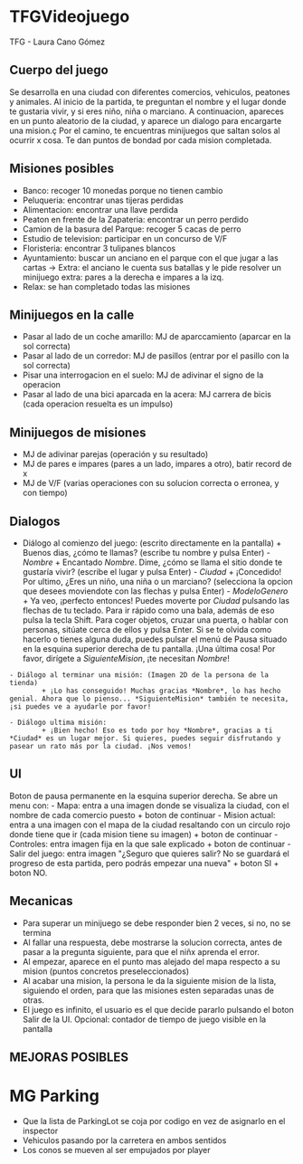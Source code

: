 # TFGVideojuego
TFG - Laura Cano Gómez


## Cuerpo del juego
Se desarrolla en una ciudad con diferentes comercios, vehiculos, peatones y animales.
Al inicio de la partida, te preguntan el nombre y el lugar donde te gustaria vivir, y si eres niño, niña o marciano.
A continuacion, apareces en un punto aleatorio de la ciudad, y aparece un dialogo para encargarte una mision.ç
Por el camino, te encuentras minijuegos que saltan solos al ocurrir x cosa.
Te dan puntos de bondad por cada mision completada.


## Misiones posibles
   - Banco: recoger 10 monedas porque no tienen cambio
   - Peluqueria: encontrar unas tijeras perdidas
   - Alimentacion: encontrar una llave perdida
   - Peaton en frente de la Zapateria: encontrar un perro perdido
   - Camion de la basura del Parque: recoger 5 cacas de perro
   - Estudio de television: participar en un concurso de V/F
   - Floristeria: encontrar 3 tulipanes blancos
   - Ayuntamiento: buscar un anciano en el parque con el que jugar a las cartas -> Extra: el anciano le cuenta sus batallas y le pide resolver un minijuego extra: pares a la derecha e impares a la izq.
   - Relax: se han completado todas las misiones


## Minijuegos en la calle
   - Pasar al lado de un coche amarillo: MJ de aparccamiento (aparcar en la sol correcta)
   - Pasar al lado de un corredor: MJ de pasillos (entrar por el pasillo con la sol correcta)
   - Pisar una interrogacion en el suelo: MJ de adivinar el signo de la operacion
   - Pasar al lado de una bici aparcada en la acera: MJ carrera de bicis (cada operacion resuelta es un impulso)


## Minijuegos de misiones
   - MJ de adivinar parejas (operación y su resultado)
   - MJ de pares e impares (pares a un lado, impares a otro), batir record de x
   - MJ de V/F (varias operaciones con su solucion correcta o erronea, y con tiempo)


## Dialogos
   - Diálogo al comienzo del juego: (escrito directamente en la pantalla)
            + Buenos dias, ¿cómo te llamas? (escribe tu nombre y pulsa Enter)
            - *Nombre*
            + Encantado *Nombre*. Dime, ¿cómo se llama el sitio donde te gustaría vivir? (escribe el lugar y pulsa Enter)
            - *Ciudad*
            + ¡Concedido! Por ultimo, ¿Eres un niño, una niña o un marciano? (selecciona la opcion que desees moviendote con las flechas y pulsa Enter)
            - *ModeloGenero*
            + Ya veo, ¡perfecto entonces! Puedes moverte por *Ciudad* pulsando las flechas de tu teclado. Para ir rápido como una bala, además de eso pulsa la tecla Shift. Para coger objetos, cruzar una puerta, o hablar con personas, sitúate cerca de ellos y pulsa Enter. Si se te olvida como hacerlo o tienes alguna duda, puedes pulsar el menú de Pausa situado en la esquina superior derecha de tu pantalla.
            ¡Una última cosa! Por favor, dirígete a *SiguienteMision*, ¡te necesitan *Nombre*!

    - Diálogo al terminar una misión: (Imagen 2D de la persona de la tienda)
            + ¡Lo has conseguido! Muchas gracias *Nombre*, lo has hecho genial. Ahora que lo pienso... *SiguienteMision* también te necesita, ¡si puedes ve a ayudarle por favor!

    - Diálogo ultima misión: 
            + ¡Bien hecho! Eso es todo por hoy *Nombre*, gracias a ti *Ciudad* es un lugar mejor. Si quieres, puedes seguir disfrutando y pasear un rato más por la ciudad. ¡Nos vemos!


## UI 
Boton de pausa permanente en la esquina superior derecha. Se abre un menu con: 
    - Mapa: entra a una imagen donde se visualiza la ciudad, con el nombre de cada comercio puesto + boton de continuar
    - Mision actual: entra a una imagen con el mapa de la ciudad resaltando con un circulo rojo  donde tiene que ir (cada mision tiene su imagen) + boton de continuar
    - Controles: entra imagen fija en la que sale explicado + boton de continuar
    - Salir del juego: entra imagen "¿Seguro que quieres salir? No se guardará el progreso de esta partida, pero podrás empezar una nueva" + boton SI + boton NO.
    

## Mecanicas    
   - Para superar un minijuego se debe responder bien 2 veces, si no, no se termina
   - Al fallar una respuesta, debe mostrarse la solucion correcta, antes de pasar a la pregunta siguiente, para que el niñx aprenda el error.
   - Al empezar, aparece en el punto mas alejado del mapa respecto a su mision (puntos concretos preseleccionados)
   - Al acabar una mision, la persona le da la siguiente mision de la lista, siguiendo el orden, para que las misiones esten separadas unas de otras.
   - El juego es infinito, el usuario es el que decide pararlo pulsando el boton Salir de la UI.
   Opcional: contador de tiempo de juego visible en la pantalla



## MEJORAS POSIBLES

# MG Parking
- Que la lista de ParkingLot se coja por codigo en vez de asignarlo en el inspector
- Vehiculos pasando por la carretera en ambos sentidos
- Los conos se mueven al ser empujados por player
